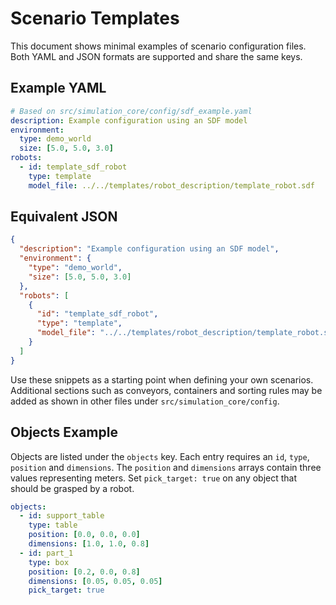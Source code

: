 # Scenario Templates

This document shows minimal examples of scenario configuration files. Both YAML and JSON formats are supported and share the same keys.

## Example YAML

```yaml
# Based on src/simulation_core/config/sdf_example.yaml
description: Example configuration using an SDF model
environment:
  type: demo_world
  size: [5.0, 5.0, 3.0]
robots:
  - id: template_sdf_robot
    type: template
    model_file: ../../templates/robot_description/template_robot.sdf
```

## Equivalent JSON

```json
{
  "description": "Example configuration using an SDF model",
  "environment": {
    "type": "demo_world",
    "size": [5.0, 5.0, 3.0]
  },
  "robots": [
    {
      "id": "template_sdf_robot",
      "type": "template",
      "model_file": "../../templates/robot_description/template_robot.sdf"
    }
  ]
}
```

Use these snippets as a starting point when defining your own scenarios. Additional sections such as conveyors, containers and sorting rules may be added as shown in other files under `src/simulation_core/config`.

## Objects Example

Objects are listed under the `objects` key. Each entry requires an `id`,
`type`, `position` and `dimensions`. The `position` and `dimensions` arrays
contain three values representing meters. Set `pick_target: true` on any
object that should be grasped by a robot.

```yaml
objects:
  - id: support_table
    type: table
    position: [0.0, 0.0, 0.0]
    dimensions: [1.0, 1.0, 0.8]
  - id: part_1
    type: box
    position: [0.2, 0.0, 0.8]
    dimensions: [0.05, 0.05, 0.05]
    pick_target: true
```
